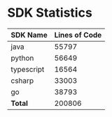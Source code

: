 # SDK Statistics

| SDK Name | Lines of Code |
| -------- | ------------- |
| java | 55797 |
| python | 56649 |
| typescript | 16564 |
| csharp | 33003 |
| go | 38793 |
| **Total** | 200806 |
